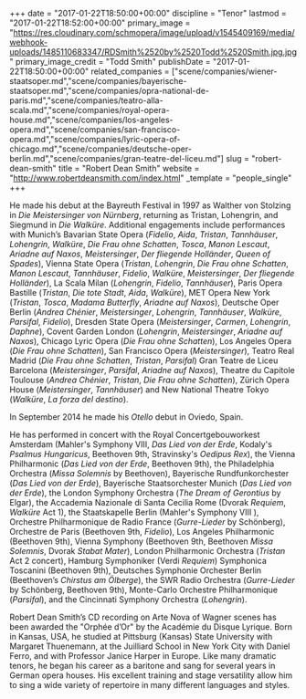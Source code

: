 +++
date = "2017-01-22T18:50:00+00:00"
discipline = "Tenor"
lastmod = "2017-01-22T18:52:00+00:00"
primary_image = "https://res.cloudinary.com/schmopera/image/upload/v1545409169/media/webhook-uploads/1485110683347/RDSmith%2520by%2520Todd%2520Smith.jpg.jpg"
primary_image_credit = "Todd Smith"
publishDate = "2017-01-22T18:50:00+00:00"
related_companies = ["scene/companies/wiener-staatsoper.md","scene/companies/bayerische-staatsoper.md","scene/companies/opra-national-de-paris.md","scene/companies/teatro-alla-scala.md","scene/companies/royal-opera-house.md","scene/companies/los-angeles-opera.md","scene/companies/san-francisco-opera.md","scene/companies/lyric-opera-of-chicago.md","scene/companies/deutsche-oper-berlin.md","scene/companies/gran-teatre-del-liceu.md"]
slug = "robert-dean-smith"
title = "Robert Dean Smith"
website = "http://www.robertdeansmith.com/index.html"
_template = "people_single"
+++

He made his debut at the Bayreuth Festival in 1997 as Walther von Stolzing in *Die Meistersinger von Nürnberg*, returning as Tristan, Lohengrin, and Siegmund in *Die Walküre*.  Additional engagements include performances with Munich’s Bavarian State Opera (*Fidelio*,  *Aida*, *Tristan*, *Tannhäuser*, *Lohengrin*, *Walküre*, *Die Frau ohne Schatten*, *Tosca*, *Manon Lescaut*, *Ariadne auf Naxos*, *Meistersinger*, *Der fliegende Holländer*, *Queen of Spades*), Vienna State Opera (*Tristan*, *Lohengrin*, *Die Frau ohne Schatten*, *Manon Lescaut*, *Tannhäuser*, *Fidelio*, *Walküre*, *Meistersinger*, *Der fliegende Holländer*), La Scala Milan (*Lohengrin*, *Fidelio*, *Tannhäuser*), Paris Opera Bastille (*Tristan*, *Die tote Stadt*, *Aida*, *Walküre*), MET Opera New York (*Tristan*, *Tosca*, *Madama Butterfly*, *Ariadne auf Naxos*), Deutsche Oper Berlin (*Andrea Chénier*, *Meistersinger*, *Lohengrin*,  *Tannhäuser*, *Walküre*, *Parsifal*, *Fidelio*), Dresden State Opera (*Meistersinger*, *Carmen*, *Lohengrin*, *Daphne*), Covent Garden London (*Lohengrin*, *Meistersinger*, *Ariadne auf Naxos*), Chicago Lyric Opera (*Die Frau ohne Schatten*), Los Angeles Opera (*Die Frau ohne Schatten*), San Francisco Opera (*Meistersinger*), Teatro Real Madrid (*Die Frau ohne Schatten*, *Tristan*, *Parsifal*) Gran Teatre de Liceu Barcelona (*Meistersinger*, *Parsifal*, *Ariadne auf Naxos*), Theatre du Capitole Toulouse (*Andrea Chénier*, *Tristan*, *Die Frau ohne Schatten*), Zürich Opera House (*Meistersinger*, *Tannhäuser*) and New National Theatre Tokyo (*Walküre*, *La forza del destino*).
 
In September 2014 he made his *Otello* debut in Oviedo, Spain.
 
He has performed in concert with the Royal Concertgebouworkest Amsterdam (Mahler's Symphony VIII, *Das Lied von der Erde*, Kodaly's *Psalmus Hungaricus*, Beethoven 9th, Stravinsky's *Oedipus Rex*), the Vienna Philharmonic (*Das Lied von der Erde*, Beethoven 9th), the Philadelphia Orchestra (*Missa Solemnis* by Beethoven), Bayerische Rundfunkorchester (*Das Lied von der Erde*), Bayerische Staatsorchester Munich (*Das Lied von der Erde*), the London Symphony Orchestra (*The Dream of Gerontius* by Elgar), the Accademia Nazionale di Santa Cecilia Rome (Dvorak *Requiem*, *Walküre* Act 1), the Staatskapelle Berlin (Mahler's Symphony VIII ), Orchestre Philharmonique de Radio France (*Gurre-Lieder* by Schönberg), Orchestre de Paris (Beethoven 9th, *Fidelio*), Los Angeles Philharmonic (Beethoven 9th), Vienna Symphony (Beethoven 9th, Beethoven *Missa Solemnis*, Dvorak *Stabat Mater*), London Philharmonic Orchestra (*Tristan* Act 2 concert), Hamburg Symphoniker (Verdi *Requiem*) Symphonica Toscanini (Beethoven 9th), Deutsches Symphonie Orchester Berlin (Beethoven’s *Chirstus am Ölberge*), the SWR Radio Orchestra (*Gurre-Lieder* by Schönberg, Beethoven 9th), Monte-Carlo Orchestre Philharmonique (*Parsifal*), and the Cincinnati Symphony Orchestra (*Lohengrin*).
 
Robert Dean Smith’s CD recording on Arte Nova of Wagner scenes has been awarded the "Orphée d’Or" by the Académie du Disque Lyrique. Born in Kansas, USA, he studied at Pittsburg (Kansas) State University with Margaret Thuenemann, at the Juilliard School in New York City with Daniel Ferro, and with Professor Janice Harper in Europe.  Like many dramatic tenors, he began his career as a baritone and sang for several years in German opera houses. His excellent training and stage versatility allow him to sing a wide variety of repertoire in many different languages and styles.
